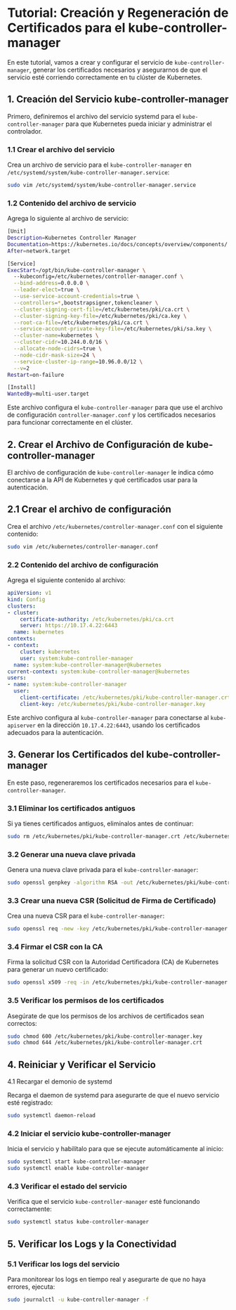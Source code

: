 # Tutorial: Creación y Regeneración de Certificados para el kube-controller-manager

En este tutorial, vamos a crear y configurar el servicio de `kube-controller-manager`, generar los certificados necesarios y asegurarnos de que el servicio esté corriendo correctamente en tu clúster de Kubernetes.

## 1. Creación del Servicio kube-controller-manager

Primero, definiremos el archivo del servicio systemd para el `kube-controller-manager` para que Kubernetes pueda iniciar y administrar el controlador.

### 1.1 Crear el archivo del servicio

Crea un archivo de servicio para el `kube-controller-manager` en `/etc/systemd/system/kube-controller-manager.service`:

```bash
sudo vim /etc/systemd/system/kube-controller-manager.service
```

### 1.2 Contenido del archivo de servicio

Agrega lo siguiente al archivo de servicio:

```bash
[Unit]
Description=Kubernetes Controller Manager
Documentation=https://kubernetes.io/docs/concepts/overview/components/
After=network.target

[Service]
ExecStart=/opt/bin/kube-controller-manager \
  --kubeconfig=/etc/kubernetes/controller-manager.conf \
  --bind-address=0.0.0.0 \
  --leader-elect=true \
  --use-service-account-credentials=true \
  --controllers=*,bootstrapsigner,tokencleaner \
  --cluster-signing-cert-file=/etc/kubernetes/pki/ca.crt \
  --cluster-signing-key-file=/etc/kubernetes/pki/ca.key \
  --root-ca-file=/etc/kubernetes/pki/ca.crt \
  --service-account-private-key-file=/etc/kubernetes/pki/sa.key \
  --cluster-name=kubernetes \
  --cluster-cidr=10.244.0.0/16 \
  --allocate-node-cidrs=true \
  --node-cidr-mask-size=24 \
  --service-cluster-ip-range=10.96.0.0/12 \
  --v=2
Restart=on-failure

[Install]
WantedBy=multi-user.target
```

Este archivo configura el `kube-controller-manager` para que use el archivo de configuración `controller-manager.conf` y los certificados necesarios para funcionar correctamente en el clúster.

## 2. Crear el Archivo de Configuración de kube-controller-manager

El archivo de configuración de `kube-controller-manager` le indica cómo conectarse a la API de Kubernetes y qué certificados usar para la autenticación.

## 2.1 Crear el archivo de configuración

Crea el archivo `/etc/kubernetes/controller-manager.conf` con el siguiente contenido:
    

```bash
sudo vim /etc/kubernetes/controller-manager.conf
```

### 2.2 Contenido del archivo de configuración


Agrega el siguiente contenido al archivo:


```yaml
apiVersion: v1
kind: Config
clusters:
- cluster:
    certificate-authority: /etc/kubernetes/pki/ca.crt
    server: https://10.17.4.22:6443
  name: kubernetes
contexts:
- context:
    cluster: kubernetes
    user: system:kube-controller-manager
  name: system:kube-controller-manager@kubernetes
current-context: system:kube-controller-manager@kubernetes
users:
- name: system:kube-controller-manager
  user:
    client-certificate: /etc/kubernetes/pki/kube-controller-manager.crt
    client-key: /etc/kubernetes/pki/kube-controller-manager.key
```

Este archivo configura al `kube-controller-manager` para conectarse al `kube-apiserver` en la dirección `10.17.4.22:6443`, usando los certificados adecuados para la autenticación.

## 3. Generar los Certificados del kube-controller-manager

En este paso, regeneraremos los certificados necesarios para el `kube-controller-manager`.

### 3.1 Eliminar los certificados antiguos

Si ya tienes certificados antiguos, elimínalos antes de continuar:


```bash
sudo rm /etc/kubernetes/pki/kube-controller-manager.crt /etc/kubernetes/pki/kube-controller-manager.key /etc/kubernetes/pki/kube-controller-manager.csr
```


### 3.2 Generar una nueva clave privada

Genera una nueva clave privada para el `kube-controller-manager`:

```bash
sudo openssl genpkey -algorithm RSA -out /etc/kubernetes/pki/kube-controller-manager.key -pkeyopt rsa_keygen_bits:2048
```

### 3.3 Crear una nueva CSR (Solicitud de Firma de Certificado)

Crea una nueva CSR para el `kube-controller-manager`:

```bash
sudo openssl req -new -key /etc/kubernetes/pki/kube-controller-manager.key -subj "/CN=system:kube-controller-manager" -out /etc/kubernetes/pki/kube-controller-manager.csr
```


### 3.4 Firmar el CSR con la CA


Firma la solicitud CSR con la Autoridad Certificadora (CA) de Kubernetes para generar un nuevo certificado:

```bash
sudo openssl x509 -req -in /etc/kubernetes/pki/kube-controller-manager.csr -CA /etc/kubernetes/pki/ca.crt -CAkey /etc/kubernetes/pki/ca.key -CAcreateserial -out /etc/kubernetes/pki/kube-controller-manager.crt -days 365
```


### 3.5 Verificar los permisos de los certificados

Asegúrate de que los permisos de los archivos de certificados sean correctos:

```bash
sudo chmod 600 /etc/kubernetes/pki/kube-controller-manager.key
sudo chmod 644 /etc/kubernetes/pki/kube-controller-manager.crt
```
## 4. Reiniciar y Verificar el Servicio

4.1 Recargar el demonio de systemd

Recarga el daemon de systemd para asegurarte de que el nuevo servicio esté registrado:

```bash
sudo systemctl daemon-reload
```

### 4.2 Iniciar el servicio kube-controller-manager

Inicia el servicio y habilítalo para que se ejecute automáticamente al inicio:


```bash
sudo systemctl start kube-controller-manager
sudo systemctl enable kube-controller-manager
```


### 4.3 Verificar el estado del servicio

Verifica que el servicio `kube-controller-manager` esté funcionando correctamente:



```bash
sudo systemctl status kube-controller-manager
```


## 5. Verificar los Logs y la Conectividad

### 5.1 Verificar los logs del servicio

Para monitorear los logs en tiempo real y asegurarte de que no haya errores, ejecuta:

```bash
sudo journalctl -u kube-controller-manager -f
```

